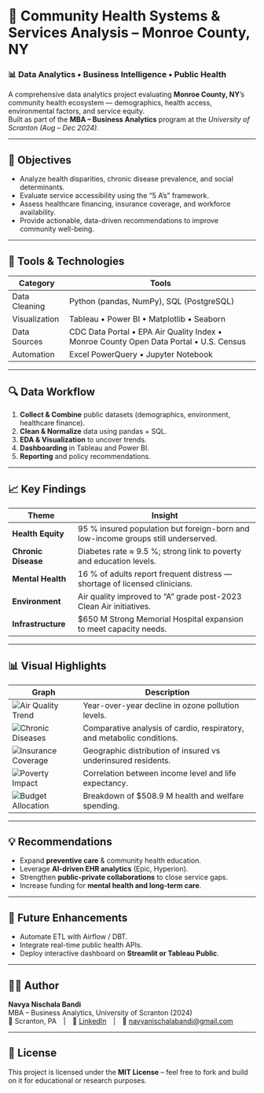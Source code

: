 # 🏥 Community Health Systems & Services Analysis – Monroe County, NY  

### 📊 Data Analytics • Business Intelligence • Public Health  

A comprehensive data analytics project evaluating **Monroe County, NY**’s community health ecosystem — demographics, health access, environmental factors, and service equity.  
Built as part of the **MBA – Business Analytics** program at the *University of Scranton (Aug – Dec 2024).*

---

## 🎯 Objectives
- Analyze health disparities, chronic disease prevalence, and social determinants.
- Evaluate service accessibility using the “5 A’s” framework.
- Assess healthcare financing, insurance coverage, and workforce availability.
- Provide actionable, data-driven recommendations to improve community well-being.

---

## 🧰 Tools & Technologies
| Category | Tools |
|-----------|-------|
| Data Cleaning | Python (pandas, NumPy), SQL (PostgreSQL) |
| Visualization | Tableau • Power BI • Matplotlib • Seaborn |
| Data Sources | CDC Data Portal • EPA Air Quality Index • Monroe County Open Data Portal • U.S. Census |
| Automation | Excel PowerQuery • Jupyter Notebook |

---

## 🔍 Data Workflow
1. **Collect & Combine** public datasets (demographics, environment, healthcare finance).  
2. **Clean & Normalize** data using pandas + SQL.  
3. **EDA & Visualization** to uncover trends.  
4. **Dashboarding** in Tableau and Power BI.  
5. **Reporting** and policy recommendations.

---

## 📈 Key Findings

| Theme | Insight |
|-------|----------|
| **Health Equity** | 95 % insured population but foreign-born and low-income groups still underserved. |
| **Chronic Disease** | Diabetes rate ≈ 9.5 %; strong link to poverty and education levels. |
| **Mental Health** | 16 % of adults report frequent distress — shortage of licensed clinicians. |
| **Environment** | Air quality improved to “A” grade post-2023 Clean Air initiatives. |
| **Infrastructure** | $650 M Strong Memorial Hospital expansion to meet capacity needs. |

---

## 📊 Visual Highlights

| Graph | Description |
|-------|--------------|
| ![Air Quality Trend](visuals/air_quality_trends.png) | Year-over-year decline in ozone pollution levels. |
| ![Chronic Diseases](visuals/chronic_disease_rates.png) | Comparative analysis of cardio, respiratory, and metabolic conditions. |
| ![Insurance Coverage](visuals/insurance_coverage_map.png) | Geographic distribution of insured vs underinsured residents. |
| ![Poverty Impact](visuals/poverty_vs_health_outcomes.png) | Correlation between income level and life expectancy. |
| ![Budget Allocation](visuals/healthcare_expenditure_breakdown.png) | Breakdown of $508.9 M health and welfare spending. |

---

## 💡 Recommendations
- Expand **preventive care** & community health education.  
- Leverage **AI-driven EHR analytics** (Epic, Hyperion).  
- Strengthen **public-private collaborations** to close service gaps.  
- Increase funding for **mental health and long-term care**.  

---

## 🧠 Future Enhancements
- Automate ETL with Airflow / DBT.  
- Integrate real-time public health APIs.  
- Deploy interactive dashboard on **Streamlit or Tableau Public**.  

---

## 👩‍💻 Author
**Navya Nischala Bandi**  
MBA – Business Analytics, University of Scranton (2024)  
📍 Scranton, PA | 💼 [LinkedIn](https://linkedin.com/in/navya-nischala-bandi) | 📧 navyanischalabandi@gmail.com

---

## 📜 License
This project is licensed under the **MIT License** – feel free to fork and build on it for educational or research purposes.
